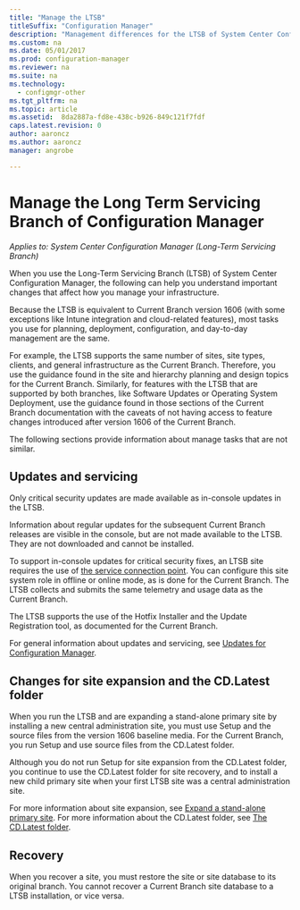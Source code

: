 ```yaml
---
title: "Manage the LTSB"
titleSuffix: "Configuration Manager"
description: "Management differences for the LTSB of System Center Configuration Manager."
ms.custom: na
ms.date: 05/01/2017
ms.prod: configuration-manager
ms.reviewer: na
ms.suite: na
ms.technology:
  - configmgr-other
ms.tgt_pltfrm: na
ms.topic: article
ms.assetid:  8da2887a-fd8e-438c-b926-849c121f7fdf
caps.latest.revision: 0
author: aaronczms.author: aaronczmanager: angrobe

---
```

# Manage the Long Term Servicing Branch of Configuration Manager*Applies to: System Center Configuration Manager (Long-Term Servicing Branch)*
When you use the Long-Term Servicing Branch (LTSB) of System Center Configuration Manager, the following can help you understand important changes that affect how you manage your infrastructure.

Because the LTSB is equivalent to Current Branch version 1606 (with some exceptions like Intune integration and cloud-related features), most tasks you use for planning, deployment, configuration, and day-to-day management are the same.

For example, the LTSB supports the same number of sites, site types, clients, and general infrastructure as the Current Branch. Therefore, you use the guidance found in the site and hierarchy planning and design topics for the Current Branch. Similarly, for features with the LTSB that are supported by both branches, like Software Updates or Operating System Deployment, use the guidance found in those sections of the Current Branch documentation with the caveats of not having access to feature changes introduced after version 1606 of the Current Branch.

The following sections provide information about manage tasks that are not similar.

## Updates and servicing
Only critical security updates are made available as in-console updates in the LTSB.  

Information about regular updates for the subsequent Current Branch releases are visible in the console, but are not made available to the LTSB. They are not downloaded and cannot be installed.

To support in-console updates for critical security fixes, an LTSB site requires the use of [the service connection point](/sccm/core/servers/deploy/configure/about-the-service-connection-point). You can configure this site system role in offline or online mode, as is done for the Current Branch. The LTSB collects and submits the same telemetry and usage data as the Current Branch.

The LTSB supports the use of the Hotfix Installer and the Update Registration tool, as documented for the Current Branch.

For general information about updates and servicing, see [Updates for Configuration Manager](/sccm/core/servers/manage/updates).


## Changes for site expansion and the CD.Latest folder
When you run the LTSB and are expanding a stand-alone primary site by installing a new central administration site, you must use Setup and the source files from the version 1606 baseline media. For the Current Branch, you run Setup and use source files from the CD.Latest folder.

Although you do not run Setup for site expansion from the CD.Latest folder, you continue to use the CD.Latest folder for site recovery, and to install a new child primary site when your first LTSB site was a central administration site.

For more information about site expansion, see [Expand a stand-alone primary site](/sccm/core/servers/deploy/install/use-the-setup-wizard-to-install-sites#expand-a-stand-alone-primary-site). For more information about the CD.Latest folder, see [The CD.Latest folder](/sccm/core/servers/manage/the-cd.latest-folder).


## Recovery
When you recover a site, you must restore the site or site database to its original branch. You cannot recover a Current Branch site database to a LTSB installation, or vice versa.
